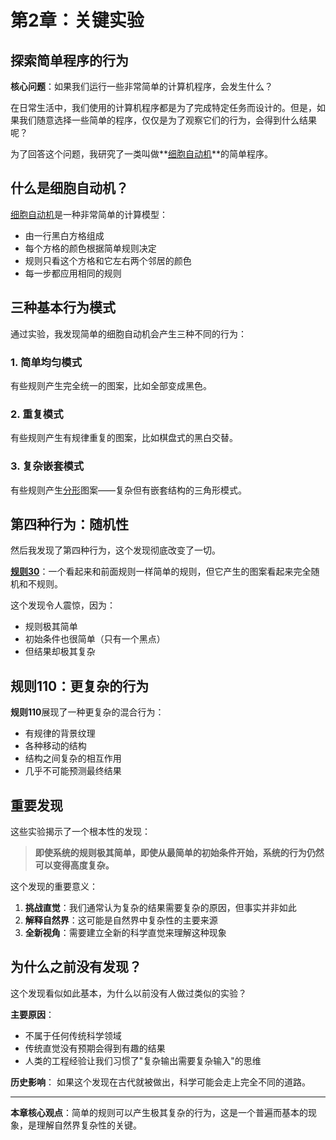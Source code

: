# 第2章：关键实验

## 探索简单程序的行为

**核心问题**：如果我们运行一些非常简单的计算机程序，会发生什么？

在日常生活中，我们使用的计算机程序都是为了完成特定任务而设计的。但是，如果我们随意选择一些简单的程序，仅仅是为了观察它们的行为，会得到什么结果呢？

为了回答这个问题，我研究了一类叫做**[细胞自动机](annotation:cellular-automata)**的简单程序。

## 什么是细胞自动机？

[细胞自动机](annotation:cellular-automata)是一种非常简单的计算模型：

- 由一行黑白方格组成
- 每个方格的颜色根据简单规则决定
- 规则只看这个方格和它左右两个邻居的颜色
- 每一步都应用相同的规则

## 三种基本行为模式

通过实验，我发现简单的细胞自动机会产生三种不同的行为：

### 1. 简单均匀模式
有些规则产生完全统一的图案，比如全部变成黑色。

### 2. 重复模式  
有些规则产生有规律重复的图案，比如棋盘式的黑白交替。

### 3. 复杂嵌套模式
有些规则产生[分形](annotation:fractals)图案——复杂但有嵌套结构的三角形模式。

## 第四种行为：随机性

然后我发现了第四种行为，这个发现彻底改变了一切。

**[规则30](annotation:rule-30)**：一个看起来和前面规则一样简单的规则，但它产生的图案看起来完全随机和不规则。

这个发现令人震惊，因为：
- 规则极其简单
- 初始条件也很简单（只有一个黑点）
- 但结果却极其复杂

## 规则110：更复杂的行为

**规则110**展现了一种更复杂的混合行为：
- 有规律的背景纹理
- 各种移动的结构
- 结构之间复杂的相互作用
- 几乎不可能预测最终结果

## 重要发现

这些实验揭示了一个根本性的发现：

> **即使系统的规则极其简单，即使从最简单的初始条件开始，系统的行为仍然可以变得高度复杂。**

这个发现的重要意义：

1. **挑战直觉**：我们通常认为复杂的结果需要复杂的原因，但事实并非如此
2. **解释自然界**：这可能是自然界中复杂性的主要来源
3. **全新视角**：需要建立全新的科学直觉来理解这种现象

## 为什么之前没有发现？

这个发现看似如此基本，为什么以前没有人做过类似的实验？

**主要原因**：
- 不属于任何传统科学领域
- 传统直觉没有预期会得到有趣的结果
- 人类的工程经验让我们习惯了"复杂输出需要复杂输入"的思维

**历史影响**：
如果这个发现在古代就被做出，科学可能会走上完全不同的道路。

---

**本章核心观点**：简单的规则可以产生极其复杂的行为，这是一个普遍而基本的现象，是理解自然界复杂性的关键。